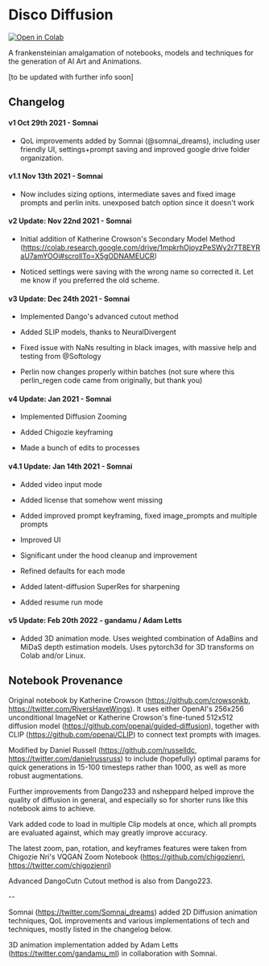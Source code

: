 # Disco Diffusion

<a href="https://colab.research.google.com/github/alembics/disco-diffusion/blob/main/Disco_Diffusion.ipynb" target="_parent"><img src="https://colab.research.google.com/assets/colab-badge.svg" alt="Open in Colab"/></a>

A frankensteinian amalgamation of notebooks, models and techniques for the generation of AI Art and Animations.

[to be updated with further info soon]




## Changelog
#### v1 Oct 29th 2021 - Somnai
      
* QoL improvements added by Somnai (@somnai_dreams), including user friendly UI, settings+prompt saving and improved google drive folder organization.

#### v1.1 Nov 13th 2021 - Somnai
* Now includes sizing options, intermediate saves and fixed image prompts and perlin inits. unexposed batch option since it doesn't work

#### v2 Update: Nov 22nd 2021 - Somnai

* Initial addition of Katherine Crowson's Secondary Model Method (https://colab.research.google.com/drive/1mpkrhOjoyzPeSWy2r7T8EYRaU7amYOOi#scrollTo=X5gODNAMEUCR)

* Noticed settings were saving with the wrong name so corrected it. Let me know if you preferred the old scheme.

#### v3 Update: Dec 24th 2021 - Somnai

* Implemented Dango's advanced cutout method

* Added SLIP models, thanks to NeuralDivergent

* Fixed issue with NaNs resulting in black images, with massive help and testing from @Softology

* Perlin now changes properly within batches (not sure where this perlin_regen code came from originally, but thank you)

#### v4 Update: Jan 2021 - Somnai

* Implemented Diffusion Zooming

* Added Chigozie keyframing

* Made a bunch of edits to processes

#### v4.1 Update: Jan 14th 2021 - Somnai

* Added video input mode

* Added license that somehow went missing

* Added improved prompt keyframing, fixed image_prompts and multiple prompts

* Improved UI

* Significant under the hood cleanup and improvement

* Refined defaults for each mode

* Added latent-diffusion SuperRes for sharpening

* Added resume run mode

#### v5 Update: Feb 20th 2022 - gandamu / Adam Letts

* Added 3D animation mode. Uses weighted combination of AdaBins and MiDaS depth estimation models. Uses pytorch3d for 3D transforms on Colab and/or Linux.


## Notebook Provenance 

Original notebook by Katherine Crowson (https://github.com/crowsonkb, https://twitter.com/RiversHaveWings). It uses either OpenAI's 256x256 unconditional ImageNet or Katherine Crowson's fine-tuned 512x512 diffusion model (https://github.com/openai/guided-diffusion), together with CLIP (https://github.com/openai/CLIP) to connect text prompts with images.

Modified by Daniel Russell (https://github.com/russelldc, https://twitter.com/danielrussruss) to include (hopefully) optimal params for quick generations in 15-100 timesteps rather than 1000, as well as more robust augmentations.

Further improvements from Dango233 and nsheppard helped improve the quality of diffusion in general, and especially so for shorter runs like this notebook aims to achieve.

Vark added code to load in multiple Clip models at once, which all prompts are evaluated against, which may greatly improve accuracy.

The latest zoom, pan, rotation, and keyframes features were taken from Chigozie Nri's VQGAN Zoom Notebook (https://github.com/chigozienri, https://twitter.com/chigozienri)

Advanced DangoCutn Cutout method is also from Dango223.

--

Somnai (https://twitter.com/Somnai_dreams) added 2D Diffusion animation techniques, QoL improvements and various implementations of tech and techniques, mostly listed in the changelog below.

3D animation implementation added by Adam Letts (https://twitter.com/gandamu_ml) in collaboration with Somnai.
